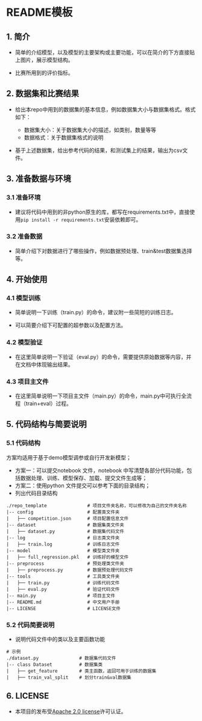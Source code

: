 # README模板

## 1. 简介

- 简单的介绍模型，以及模型的主要架构或主要功能，可以在简介的下方直接贴上图片，展示模型结构。 

- 比赛所用到的评价指标。



## 2. 数据集和比赛结果

- 给出本repo中用到的数据集的基本信息，例如数据集大小与数据集格式。格式如下：
  - 数据集大小：关于数据集大小的描述，如类别，数量等等
  - 数据格式：关于数据集格式的说明

- 基于上述数据集，给出参考代码的结果，和测试集上的结果，输出为csv文件。



## 3. 准备数据与环境

### 3.1 准备环境

- 建议将代码中用到的非python原生的库，都写在requirements.txt中，直接使用`pip install -r requirements.txt`安装依赖即可。

### 3.2 准备数据

- 简单介绍下对数据进行了哪些操作，例如数据预处理、train&test数据集选择等。



## 4. 开始使用

### 4.1 模型训练

- 简单说明一下训练（train.py）的命令，建议附一些简短的训练日志。

- 可以简要介绍下可配置的超参数以及配置方法。

### 4.2 模型验证

- 在这里简单说明一下验证（eval.py）的命令，需要提供原始数据等内容，并在文档中体现输出结果。

### 4.3 项目主文件
- 在这里简单说明一下项目主文件（main.py）的命令，main.py中可执行全流程（train+eval）过程。

## 5. 代码结构与简要说明

### 5.1 代码结构

  方案均适用于基于demo模型调参或自行开发新模型；
- 方案一：可以提交notebook 文件，notebook 中写清楚各部分代码功能，包括数据处理、训练、模型保存、加载、提交文件生成等；
- 方案二：使用python 文件提交可以参考下面的目录结构；
- 列出代码目录结构

```undefined
./repo_template               # 项目文件夹名称，可以修改为自己的文件夹名称
|-- config                    # 配置类文件夹
|   ├── competition.json      # 项目配置信息文件
|-- dataset                   # 数据集类文件夹
|   ├── dataset.py            # 数据集代码文件
|-- log                       # 日志类文件夹
|   ├── train.log             # 训练日志文件
|-- model                     # 模型类文件夹
|   ├── full_regression.pkl   # 训练好的模型文件
|-- preprocess                # 预处理类文件夹
|   ├── preprocess.py         # 数据预处理代码文件
|-- tools                     # 工具类文件夹
|   ├── train.py              # 训练代码文件
|   ├── eval.py               # 验证代码文件
|-- main.py                   # 项目主文件
|-- README.md                 # 中文用户手册
|-- LICENSE                   # LICENSE文件
```

### 5.2 代码简要说明

- 说明代码文件中的类以及主要函数功能

```undefined
# 示例
./dataset.py               # 数据集代码文件
|-- class Dataset          # 数据集类
|   ├── get_feature        # 类主函数，返回可用于训练的数据集
|   ├── train_val_split    # 划分train&val数据集
```



## 6. LICENSE

- 本项目的发布受[Apache 2.0 license](https://github.com/thinkenergy/vloong-Anomaly-detection/blob/master/LICENSE)许可认证。



  
